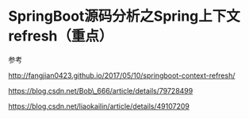 # SpringBoot源码分析之Spring上下文refresh（重点）

参考

http://fangjian0423.github.io/2017/05/10/springboot-context-refresh/

https://blog.csdn.net/Bob\_666/article/details/79728499

https://blog.csdn.net/liaokailin/article/details/49107209






